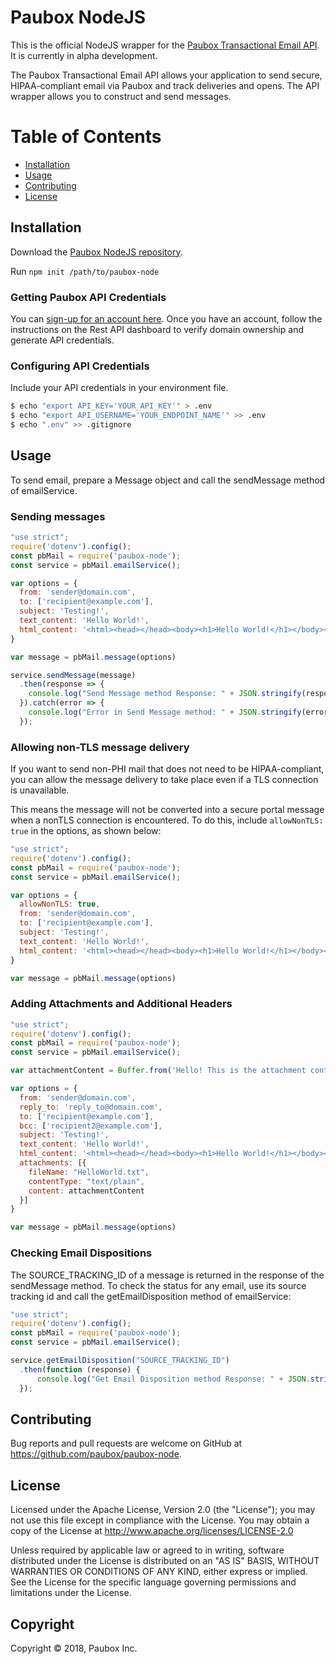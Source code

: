 # Paubox NodeJS

This is the official NodeJS wrapper for the [Paubox Transactional Email API](https://www.paubox.com/solutions/email-api). It is currently in alpha development.

The Paubox Transactional Email API allows your application to send secure, HIPAA-compliant email via Paubox and track deliveries and opens.
The API wrapper allows you to construct and send messages.

# Table of Contents
* [Installation](#installation)
*  [Usage](#usage)
*  [Contributing](#contributing)
*  [License](#license)

<a name="#installation"></a>
## Installation

Download the [Paubox NodeJS repository](https://github.com/Paubox/paubox-node).

Run `npm init /path/to/paubox-node`

### Getting Paubox API Credentials

You can [sign-up for an account here](https://www.paubox.com/solutions/email-api). Once you have an account, follow the instructions on the Rest API dashboard to verify domain ownership and generate API credentials.

### Configuring API Credentials

Include your API credentials in your environment file.

```bash
$ echo "export API_KEY='YOUR_API_KEY'" > .env
$ echo "export API_USERNAME='YOUR_ENDPOINT_NAME'" >> .env
$ echo ".env" >> .gitignore
```

<a name="#usage"></a>
## Usage

To send email, prepare a Message object and call the sendMessage method of
emailService.

### Sending messages

```javascript
"use strict";
require('dotenv').config();
const pbMail = require('paubox-node');
const service = pbMail.emailService();

var options = {
  from: 'sender@domain.com',
  to: ['recipient@example.com'],
  subject: 'Testing!',
  text_content: 'Hello World!',
  html_content: '<html><head></head><body><h1>Hello World!</h1></body></html>',
}

var message = pbMail.message(options)

service.sendMessage(message)
  .then(response => {
    console.log("Send Message method Response: " + JSON.stringify(response));
  }).catch(error => {
    console.log("Error in Send Message method: " + JSON.stringify(error));
  });
```

### Allowing non-TLS message delivery

If you want to send non-PHI mail that does not need to be HIPAA-compliant, you can allow the message delivery to take place even if a TLS connection is unavailable.

This means the message will not be converted into a secure portal message when a nonTLS connection is encountered. To do this, include `allowNonTLS: true` in the options, as shown below:

```javascript
"use strict";
require('dotenv').config();
const pbMail = require('paubox-node');
const service = pbMail.emailService();

var options = {
  allowNonTLS: true,
  from: 'sender@domain.com',
  to: ['recipient@example.com'],
  subject: 'Testing!',
  text_content: 'Hello World!',
  html_content: '<html><head></head><body><h1>Hello World!</h1></body></html>',
}

var message = pbMail.message(options)
```

### Adding Attachments and Additional Headers


```javascript
"use strict";
require('dotenv').config();
const pbMail = require('paubox-node');
const service = pbMail.emailService();

var attachmentContent = Buffer.from('Hello! This is the attachment content!').toString('base64')

var options = {
  from: 'sender@domain.com',
  reply_to: 'reply_to@domain.com',
  to: ['recipient@example.com'],
  bcc: ['recipient2@example.com'],
  subject: 'Testing!',
  text_content: 'Hello World!',
  html_content: '<html><head></head><body><h1>Hello World!</h1></body></html>',
  attachments: [{
    fileName: "HelloWorld.txt",
    contentType: "text/plain",
    content: attachmentContent
  }]
}

var message = pbMail.message(options)
```


### Checking Email Dispositions

The SOURCE_TRACKING_ID of a message is returned in the response of the sendMessage method. To check the status for any email, use its source tracking id and call the getEmailDisposition method of emailService:

```javascript
"use strict";
require('dotenv').config();
const pbMail = require('paubox-node');
const service = pbMail.emailService();

service.getEmailDisposition("SOURCE_TRACKING_ID")
  .then(function (response) {
      console.log("Get Email Disposition method Response: " + JSON.stringify(response));
  });
```

<a name="#contributing"></a>
## Contributing

Bug reports and pull requests are welcome on GitHub at https://github.com/paubox/paubox-node.


<a name="#license"></a>
## License

Licensed under the Apache License, Version 2.0 (the "License");
you may not use this file except in compliance with the License.
You may obtain a copy of the License at http://www.apache.org/licenses/LICENSE-2.0

Unless required by applicable law or agreed to in writing, software
distributed under the License is distributed on an "AS IS" BASIS,
WITHOUT WARRANTIES OR CONDITIONS OF ANY KIND, either express or implied.
See the License for the specific language governing permissions and
limitations under the License.

## Copyright
Copyright &copy; 2018, Paubox Inc.
